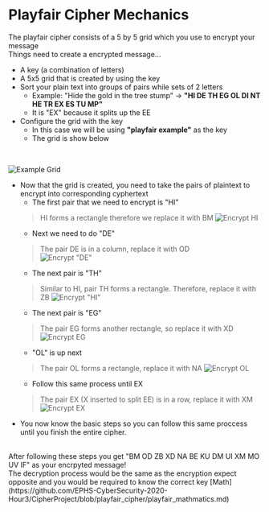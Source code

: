 # Playfair Cipher Mechanics
The playfair cipher consists of a 5 by 5 grid which you use to encrypt your message
</br>
Things need to create a encrypted message...
* A key (a combination of letters)
* A 5x5 grid that is created by using the key
* Sort your plain text into groups of pairs while sets of 2 letters
  * Example: "Hide the gold in the tree stump" -> **"HI DE TH EG OL DI NT HE TR EX ES TU MP"**
  * It is "EX" because it splits up the EE
* Configure the grid with the key
  * In this case we will be using **"playfair example"** as the key
  * The grid is show below
</br>

![Example Grid](https://upload.wikimedia.org/wikipedia/commons/e/ef/Playfair_Cipher_building_grid_omitted_letters.png)

* Now that the grid is created, you need to take the pairs of plaintext to encrypt into corresponding cyphertext
  * The first pair that we need to encrypt is "HI"
  > HI forms a rectangle therefore we replace it with BM
  ![Encrypt HI](https://upload.wikimedia.org/wikipedia/commons/4/40/Playfair_Cipher_01_HI_to_BM.png)
  * Next we need to do "DE"
  > The pair DE is in a column, replace it with OD           
  ![Encrypt "DE"](https://upload.wikimedia.org/wikipedia/commons/4/44/Playfair_Cipher_02_DE_to_OD.png)
  * The next pair is "TH"
  > Similar to HI, pair TH forms a rectangle. Therefore, replace it with ZB
  ![Encrypt "HI"](https://upload.wikimedia.org/wikipedia/commons/1/1b/Playfair_Cipher_03_TH_to_ZB.png)
  * The next pair is "EG"
  > The pair EG forms another rectangle, so replace it with XD
  ![Encrypt EG](https://upload.wikimedia.org/wikipedia/commons/f/fb/Playfair_Cipher_04_EG_to_XD.png)
  * "OL" is up next
  > The pair OL forms a rectangle, replace it with NA
  ![Encrypt OL](https://upload.wikimedia.org/wikipedia/commons/7/79/Playfair_Cipher_05_OL_to_NA.png)
  * Follow this same process until EX
  > The pair EX (X inserted to split EE) is in a row, replace it with XM	
  ![Encrypt EX](https://upload.wikimedia.org/wikipedia/commons/2/29/Playfair_Cipher_10_EX_to_XD.png)
 * You now know the basic steps so you can follow this same proccess until you finish the entire cipher.
 </br>
After following these steps you get "BM OD ZB XD NA BE KU DM UI XM MO UV IF" as your encrpyted message!
</br>
The decryption process would be the same as the encryption expect opposite and you would be required to know the correct key
[Math](https://github.com/EPHS-CyberSecurity-2020-Hour3/CipherProject/blob/playfair_cipher/playfair_mathmatics.md)
